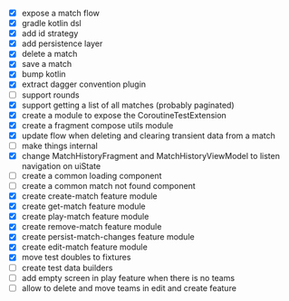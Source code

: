 - [x] expose a match flow
- [x] gradle kotlin dsl
- [x] add id strategy
- [x] add persistence layer
- [x] delete a match
- [x] save a match
- [x] bump kotlin
- [x] extract dagger convention plugin
- [ ] support rounds
- [x] support getting a list of all matches (probably paginated)
- [x] create a module to expose the CoroutineTestExtension
- [x] create a fragment compose utils module
- [x] update flow when deleting and clearing transient data from a match
- [ ] make things internal
- [x] change MatchHistoryFragment and MatchHistoryViewModel to listen navigation on uiState
- [ ] create a common loading component
- [ ] create a common match not found component
- [x] create create-match feature module
- [x] create get-match feature module
- [x] create play-match feature module
- [x] create remove-match feature module
- [x] create persist-match-changes feature module
- [x] create edit-match feature module
- [x] move test doubles to fixtures
- [ ] create test data builders
- [ ] add empty screen in play feature when there is no teams
- [ ] allow to delete and move teams in edit and create feature
